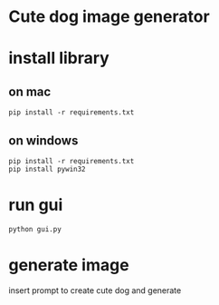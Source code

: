 # Cute dog image generator

# install library
## on mac
```
pip install -r requirements.txt
```
## on windows 
```
pip install -r requirements.txt
pip install pywin32
```
# run gui
```
python gui.py
```

# generate image
insert prompt to create cute dog and generate 
